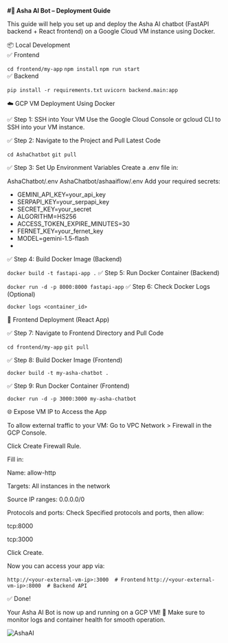 **#🚀 Asha AI Bot – Deployment Guide**  

This guide will help you set up and deploy the Asha AI chatbot (FastAPI backend + React frontend) on a Google Cloud VM instance using Docker.

📦 Local Development   
✅ Frontend

`cd frontend/my-app`
`npm install`
`npm run start`  
✅ Backend

`pip install -r requirements.txt`
`uvicorn backend.main:app`

☁️ GCP VM Deployment Using Docker  

✅ Step 1: SSH into Your VM
Use the Google Cloud Console or gcloud CLI to SSH into your VM instance.

✅ Step 2: Navigate to the Project and Pull Latest Code

`cd AshaChatbot`
`git pull`  

✅ Step 3: Set Up Environment Variables
Create a .env file in:

AshaChatbot/.env
AshaChatbot/ashaaiflow/.env
Add your required secrets:
- GEMINI_API_KEY=your_api_key  
- SERPAPI_KEY=your_serpapi_key  
- SECRET_KEY=your_secret  
- ALGORITHM=HS256  
- ACCESS_TOKEN_EXPIRE_MINUTES=30  
- FERNET_KEY=your_fernet_key  
- MODEL=gemini-1.5-flash
- 
✅ Step 4: Build Docker Image (Backend)

`docker build -t fastapi-app .`
✅ Step 5: Run Docker Container (Backend)

`docker run -d -p 8000:8000 fastapi-app`
✅ Step 6: Check Docker Logs (Optional)

`docker logs <container_id>`  

🎨 Frontend Deployment (React App)  

✅ Step 7: Navigate to Frontend Directory and Pull Code

`cd frontend/my-app`
`git pull`  

✅ Step 8: Build Docker Image (Frontend)

`docker build -t my-asha-chatbot .`  

✅ Step 9: Run Docker Container (Frontend)

`docker run -d -p 3000:3000 my-asha-chatbot`  

🌐 Expose VM IP to Access the App  

To allow external traffic to your VM:
Go to VPC Network > Firewall in the GCP Console.

Click Create Firewall Rule.

Fill in:

Name: allow-http

Targets: All instances in the network

Source IP ranges: 0.0.0.0/0

Protocols and ports: Check Specified protocols and ports, then allow:

tcp:8000

tcp:3000

Click Create.

Now you can access your app via:

`http://<your-external-vm-ip>:3000  # Frontend`
`http://<your-external-vm-ip>:8000  # Backend API`  

✅ Done!  

Your Asha AI Bot is now up and running on a GCP VM! 🎉
Make sure to monitor logs and container health for smooth operation.


![AshaAI](https://github.com/user-attachments/assets/87fbb4d3-9b61-47c3-9a44-79e35deab183)
